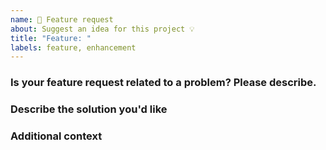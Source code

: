 ```yaml
---
name: 🚀 Feature request
about: Suggest an idea for this project 💡
title: "Feature: "
labels: feature, enhancement
---
```


### Is your feature request related to a problem? Please describe.

<!-- A clear and concise description of what the problem is. Ex. I'm always frustrated when [...] -->

### Describe the solution you'd like

<!-- A clear and concise description of what you want to happen. -->

### Additional context

<!-- Add any other context or screenshots about the feature request here. -->